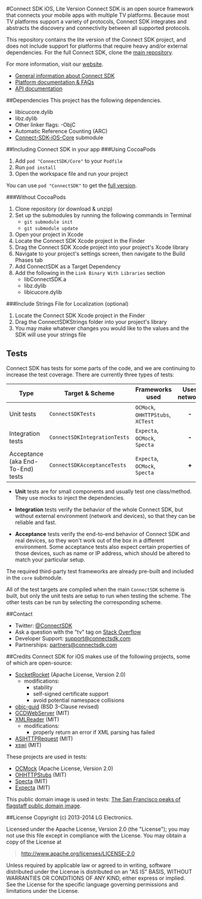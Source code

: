 #Connect SDK iOS, Lite Version
Connect SDK is an open source framework that connects your mobile apps with multiple TV platforms. Because most TV platforms support a variety of protocols, Connect SDK integrates and abstracts the discovery and connectivity between all supported protocols.

This repository contains the lite version of the Connect SDK project, and does not include support for platforms that require heavy and/or external dependencies. For the full Connect SDK, clone the [main repository](https://github.com/ConnectSDK/Connect-SDK-iOS).

For more information, visit our [website](http://www.connectsdk.com/).

* [General information about Connect SDK](http://www.connectsdk.com/discover/)
* [Platform documentation & FAQs](http://www.connectsdk.com/docs/ios/)
* [API documentation](http://www.connectsdk.com/apis/ios/)

##Dependencies
This project has the following dependencies.

* libicucore.dylib
* libz.dylib
* Other linker flags: -ObjC
* Automatic Reference Counting (ARC)
* [Connect-SDK-iOS-Core](https://github.com/ConnectSDK/Connect-SDK-iOS-Core) submodule

##Including Connect SDK in your app
###Using CocoaPods
1. Add `pod "ConnectSDK/Core"` to your `Podfile`
2. Run `pod install`
3. Open the workspace file and run your project

You can use `pod "ConnectSDK"` to get the [full version](https://github.com/ConnectSDK/Connect-SDK-iOS).

###Without CocoaPods

1. Clone repository (or download & unzip)
2. Set up the submodules by running the following commands in Terminal
   - `git submodule init`
   - `git submodule update`
3. Open your project in Xcode
4. Locate the Connect SDK Xcode project in the Finder
5. Drag the Connect SDK Xcode project into your project's Xcode library
6. Navigate to your project's settings screen, then navigate to the Build Phases tab
7. Add ConnectSDK as a Target Dependency
8. Add the following in the `Link Binary With Libraries` section
   - libConnectSDK.a
   - libz.dylib
   - libicucore.dylib

###Include Strings File for Localization (optional)
1. Locate the Connect SDK Xcode project in the Finder
2. Drag the ConnectSDKStrings folder into your project's library
3. You may make whatever changes you would like to the values and the SDK will use your strings file

## Tests

Connect SDK has tests for some parts of the code, and we are continuing to increase the test coverage. There are currently three types of tests:

Type | Target &amp; Scheme | Frameworks used | Uses network | Fast | Reliable
-----|---------------------|-----------------|:------------:|:----:|:-------:
Unit tests | `ConnectSDKTests` | `OCMock`, `OHHTTPStubs`, `XCTest` | **-** | **+** | **+**
Integration tests | `ConnectSDKIntegrationTests` | `Expecta`, `OCMock`, `Specta` | **-** | **+** | **+**
Acceptance (aka End-To-End) tests | `ConnectSDKAcceptanceTests` | `Expecta`, `OCMock`, `Specta` | **+** | **-** | **±**

* **Unit** tests are for small components and usually test one class/method. They use mocks to inject the dependencies.

* **Integration** tests verify the behavior of the whole Connect SDK, but without external environment (network and devices), so that they can be reliable and fast.

* **Acceptance** tests verify the end-to-end behavior of Connect SDK and real devices, so they won't work out of the box in a different environment. Some acceptance tests also expect certain properties of those devices, such as name or IP address, which should be altered to match your particular setup.

The required third-party test frameworks are already pre-built and included in the `core` submodule.

All of the test targets are compiled when the main `ConnectSDK` scheme is built, but only the unit tests are setup to run when testing the scheme. The other tests can be run by selecting the corresponding scheme.

##Contact
* Twitter: [@ConnectSDK](https://www.twitter.com/ConnectSDK)
* Ask a question with the "tv" tag on [Stack Overflow](http://stackoverflow.com/tags/tv)
* Developer Support: support@connectsdk.com
* Partnerships: partners@connectsdk.com

##Credits
Connect SDK for iOS makes use of the following projects, some of which are open-source:

* [SocketRocket](https://github.com/Square/SocketRocket) (Apache License, Version 2.0)
  - modifications:
    - stability
    - self-signed certificate support
    - avoid potential namespace collisions
* [objc-guid](https://code.google.com/p/objc-guid/) (BSD 3-Clause revised)
* [GCDWebServer](https://github.com/swisspol/GCDWebServer) (MIT)
* [XMLReader](https://github.com/amarcadet/XMLReader) (MIT)
  - modifications:
    - properly return an error if XML parsing has failed
* [ASIHTTPRequest](https://github.com/pokeb/asi-http-request) (MIT)
* [xswi](https://github.com/skjolber/xswi) (MIT)

These projects are used in tests:

* [OCMock](http://ocmock.org/) (Apache License, Version 2.0)
* [OHHTTPStubs](https://github.com/AliSoftware/OHHTTPStubs/) (MIT)
* [Specta](https://github.com/specta/specta/) (MIT)
* [Expecta](https://github.com/specta/expecta/) (MIT)

This public domain image is used in tests: [The San Francisco peaks of flagstaff public domain image](http://www.public-domain-image.com/free-images/nature-landscapes/peaks/the-san-francisco-peaks-of-flagstaff).

##License
Copyright (c) 2013-2014 LG Electronics.

Licensed under the Apache License, Version 2.0 (the "License");
you may not use this file except in compliance with the License.
You may obtain a copy of the License at

> http://www.apache.org/licenses/LICENSE-2.0

Unless required by applicable law or agreed to in writing, software
distributed under the License is distributed on an "AS IS" BASIS,
WITHOUT WARRANTIES OR CONDITIONS OF ANY KIND, either express or implied.
See the License for the specific language governing permissions and
limitations under the License.
